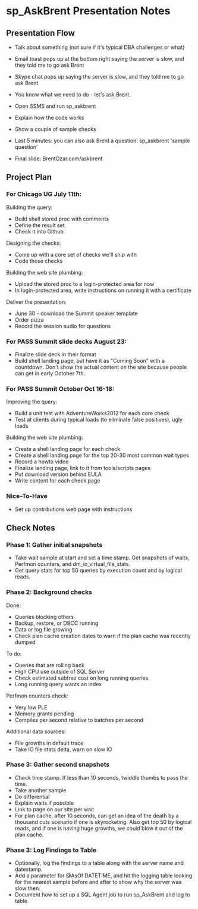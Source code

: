 # sp_AskBrent Presentation Notes

## Presentation Flow

* Talk about something (not sure if it's typical DBA challenges or what)
* Email toast pops up at the bottom right saying the server is slow, and they told me to go ask Brent
* Skype chat pops up saying the server is slow, and they told me to go ask Brent

* You know what we need to do - let's ask Brent.
* Open SSMS and run sp_askbrent

* Explain how the code works
* Show a couple of sample checks

* Last 5 minutes: you can also ask Brent a question: sp_askbrent 'sample question'
* Final slide: BrentOzar.com/askbrent


## Project Plan

### For Chicago UG July 11th:

Building the query:

* Build shell stored proc with comments
* Define the result set
* Check it into Github

Designing the checks:

* Come up with a core set of checks we'll ship with
* Code those checks

Building the web site plumbing:

* Upload the stored proc to a login-protected area for now
* In login-protected area, write instructions on running it with a certificate

Deliver the presentation:

* June 30 - download the Summit speaker template
* Order pizza
* Record the session audio for questions

### For PASS Summit slide decks August 23:

* Finalize slide deck in their format
* Build shell landing page, but have it as "Coming Soon" with a countdown. Don't show the actual content on the site because people can get in early October 7th.

### For PASS Summit October Oct 16-18:

Improving the query:

* Build a unit test with AdventureWorks2012 for each core check
* Test at clients during typical loads (to eliminate false positives), ugly loads

Building the web site plumbing:

* Create a shell landing page for each check
* Create a shell landing page for the top 20-30 most common wait types
* Record a howto video
* Finalize landing page, link to it from tools/scripts pages
* Put download version behind EULA
* Write content for each check page

### Nice-To-Have

* Set up contributions web page with instructions

## Check Notes

### Phase 1: Gather initial snapshots

* Take wait sample at start and set a time stamp. Get snapshots of waits, Perfmon counters, and dm_io_virtual_file_stats.
* Get query stats for top 50 queries by execution count and by logical reads. 

### Phase 2: Background checks

Done:

* Queries blocking others
* Backup, restore, or DBCC running
* Data or log file growing
* Check plan cache creation dates to warn if the plan cache was recently dumped

To do:

* Queries that are rolling back
* High CPU use outside of SQL Server
* Check estimated subtree cost on long running queries
* Long running query wants an index

Perfmon counters check:

* Very low PLE
* Memory grants pending
* Compiles per second relative to batches per second

Additional data sources:

* File growths in default trace
* Take IO file stats delta, warn on slow IO


### Phase 3: Gather second snapshots

* Check time stamp. If less than 10 seconds, twiddle thumbs to pass the time.
* Take another sample
* Do differential
* Explain waits if possible
* Link to page on our site per wait
* For plan cache, after 10 seconds, can get an idea of the death by a thousand cuts scenario if one is skyrocketing. Also get top 50 by logical reads, and if one is having huge growths, we could blow it out of the plan cache.

### Phase 3: Log Findings to Table

* Optionally, log the findings to a table along with the server name and datestamp.
* Add a parameter for @AsOf DATETIME, and hit the logging table looking for the nearest sample before and after to show why the server was slow then.
* Document how to set up a SQL Agent job to run sp_AskBrent and log to table.


